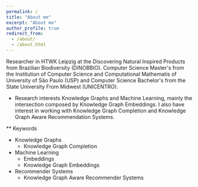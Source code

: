 ```yaml
---
permalink: /
title: "About me"
excerpt: "About me"
author_profile: true
redirect_from: 
  - /about/
  - /about.html
---
```


Researcher in HTWK Leipzig at the Discovering Natural Inspired Products from Brazilian Biodiversity (DINOBBIO). Computer Science Master's from the Institution of Computer Science and Computational Mathematis of University of São Paulo (USP) and Computer Science Bachelor's from the State University From Midwest (UNICENTRO). 

* Research interests
Knowledge Graphs and Machine Learning, mainly the intersection composed by Knowledge Graph Embeddings. I also have interest in working with Knowledge Graph Completion and Knowledge Graph Aware Recommendation Systems.

** Keywords
  * Knowledge Graphs
    * Knowledge Graph Completion
  * Machine Learning
    * Embeddings
    * Knowledge Graph Embeddings
  * Recommender Systems
    * Knowledge Graph Aware Recommender Systems